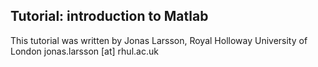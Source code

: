 ## Tutorial: introduction to Matlab

This tutorial was written by Jonas Larsson, Royal Holloway University of London
jonas.larsson [at] rhul.ac.uk
